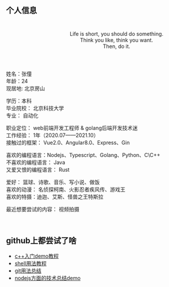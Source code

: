 ## 个人信息

<div style="overflow: hidden">
    <div style="width: 100px;
                height: 100px;
                border-radius: 50%;
                background: url('./image/me.jpeg');
                background-position: 50% 30%;
                background-size: 100px;
                float:left;"
    >
    </div>
    <ul style="text-align: center;
               padding: 10px 0px;
               list-style: none;"
    >
      <li>Life is short, you should do something.</li>
      <li>Think you like, think you want.</li>
      <li>Then, do it.</li>
    </ul>
</div>
<br>

姓名：张僮  
年龄：24    
现居地: 北京房山  

学历：本科  
毕业院校： 北京科技大学  
专业： 自动化  

职业定位： web前端开发工程师 & golang后端开发技术迷  
工作经验： 1年（2020.07——2021.10）  
接触过的框架： Vue2.0、Angular8.0、Express、Gin

喜欢的编程语言：Nodejs、Typescript、Golang、Python、C\C++    
不喜欢的编程语言： Java  
又爱又恨的编程语言： Rust  

爱好： 篮球、诗歌、音乐、写小说、做饭  
喜欢的动漫： 名侦探柯南、火影忍者疾风传、游戏王  
喜欢的特摄：迪迦、艾斯、怪兽之王特斯拉

最近想要尝试的内容： 视频拍摄

<br>

## github上都尝试了啥

* [c++入门demo教程](https://github.com/zhangzhuang15/Step-Cplusplus.git)
* [shell用法教程](https://github.com/zhangzhuang15/short-shell.git)  
* [git用法总结](https://github.com/zhangzhuang15/git-command.git)  
* [nodejs方面的技术总结demo](https://github.com/zhangzhuang15/JSLook.git)